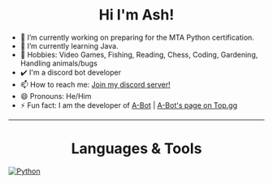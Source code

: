 <h1 style=text-align:center>Hi I'm Ash!</h1>

- 🔭 I’m currently working on preparing for the MTA Python certification.
- 🌱 I’m currently learning Java.
- 🎉 Hobbies: Video Games, Fishing, Reading, Chess, Coding, Gardening, Handling animals/bugs
- ✔️ I'm a discord bot developer
- 📫 How to reach me: <a href="https://discord.gg/99KgwBASDC">Join my discord server!</a>
- 😄 Pronouns: He/Him
- ⚡ Fun fact: I am the developer of <a href="https://discord.com/api/oauth2/authorize?client_id=823664697076875335&permissions=76800&scope=bot">A-Bot</a> | <a href="https://top.gg/bot/823664697076875335">A-Bot's page on Top.gg</a>
<hr style=color:"blue">
<h1 style=text-align:center>Languages & Tools</h1>
<a href="python.org"><img src="C:/Users/Aaron/OneDrive - Hillsborough County Public Schools/Attachments/python.png" alt="Python"></a>
